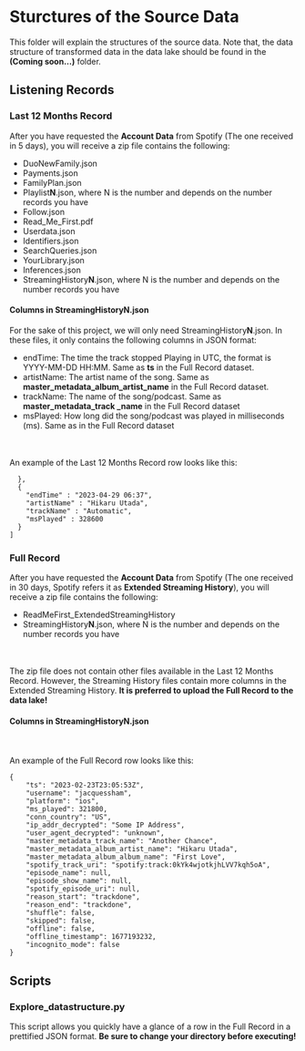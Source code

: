# Sturctures of the Source Data
This folder will explain the structures of the source data. Note that, the data structure of transformed data in the data lake should be found in the <b>(Coming soon...)</b> folder.

## Listening Records

### Last 12 Months Record
After you have requested the <b>Account Data</b> from Spotify (The one received in 5 days), you will receive a zip file contains the following:
<ul>
	<li>DuoNewFamily.json</li>
	<li>Payments.json</li>
	<li>FamilyPlan.json</li>
	<li>Playlist<b>N</b>.json, where N is the number and depends on the number records you have</li>
	<li>Follow.json</li>
	<li>Read_Me_First.pdf</li>
	<li>Userdata.json</li>
	<li>Identifiers.json</li>
	<li>SearchQueries.json</li>
	<li>YourLibrary.json</li>
	<li>Inferences.json</li>
	<li>StreamingHistory<b>N</b>.json, where N is the number and depends on the number records you have</li>
</ul>

#### Columns in StreamingHistoryN.json
For the sake of this project, we will only need StreamingHistory<b>N</b>.json. In these files, it only contains the following columns in JSON format:

<ul>
	<li>endTime: The time the track stopped Playing in UTC, the format is YYYY-MM-DD HH:MM. Same as <b>ts</b> in the Full Record dataset. </li>
	<li>artistName: The artist name of the song. Same as <b>master_metadata_album_artist_name</b> in the Full Record dataset. </li>
	<li>trackName: The name of the song/podcast. Same as <b>master_metadata_track _name</b> in the Full Record dataset</li>
	<li>msPlayed: How long did the song/podcast was played in milliseconds (ms). Same as <b></b> in the Full Record dataset</li>
</ul>


<br><br>
An example of the Last 12 Months Record row looks like this:

```
  },
  {
    "endTime" : "2023-04-29 06:37",
    "artistName" : "Hikaru Utada",
    "trackName" : "Automatic",
    "msPlayed" : 328600
  }
]
```

### Full Record
After you have requested the <b>Account Data</b> from Spotify (The one received in 30 days, Spotify refers it as <b>Extended Streaming History</b>), you will receive a zip file contains the following:
<ul>
	<li>ReadMeFirst_ExtendedStreamingHistory</li>
  <li>StreamingHistory<b>N</b>.json, where N is the number and depends on the number records you have</li>
</ul>
<br><br>
The zip file does not contain other files available in the Last 12 Months Record. However, the Streaming History files contain more columns in the Extended Streaming History. <b>It is preferred to upload the Full Record to the data lake!</b>

#### Columns in StreamingHistoryN.json
<br><br>
An example of the Full Record row looks like this:
```
{
    "ts": "2023-02-23T23:05:53Z",
    "username": "jacquessham",
    "platform": "ios",
    "ms_played": 321800,
    "conn_country": "US",
    "ip_addr_decrypted": "Some IP Address",
    "user_agent_decrypted": "unknown",
    "master_metadata_track_name": "Another Chance",
    "master_metadata_album_artist_name": "Hikaru Utada",
    "master_metadata_album_album_name": "First Love",
    "spotify_track_uri": "spotify:track:0kYk4wjotkjhLVV7kqh5oA",
    "episode_name": null,
    "episode_show_name": null,
    "spotify_episode_uri": null,
    "reason_start": "trackdone",
    "reason_end": "trackdone",
    "shuffle": false,
    "skipped": false,
    "offline": false,
    "offline_timestamp": 1677193232,
    "incognito_mode": false
}
```

## Scripts
### Explore_datastructure.py
This script allows you quickly have a glance of a row in the Full Record in a prettified JSON format. <b>Be sure to change your directory before executing!</b>